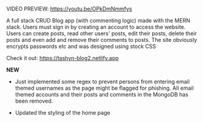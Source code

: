VIDEO PREVIEW: https://youtu.be/OPkDmNmmfys

A full stack CRUD Blog app (with commenting logic) made with the MERN stack. 
Users must sign in by creating an account to access the website. Users can create posts, read other users' posts, edit their posts, delete their posts and even add and remove their comments to posts. The site obviously encrypts passwords etc and was designed using stock CSS

Check it out: https://tashyn-blog2.netlify.app

**NEW**

- Just implemented some regex to prevent persons from entering email themed usernames as the page might be flagged for phishing. All email themed accounts and their posts and comments in the MongoDB has been removed.

- Updated the styling of the home page
